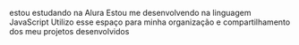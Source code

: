 estou estudando na Alura
Estou me desenvolvendo na linguagem JavaScript
Utilizo esse espaço para minha organização e compartilhamento dos meu projetos desenvolvidos
